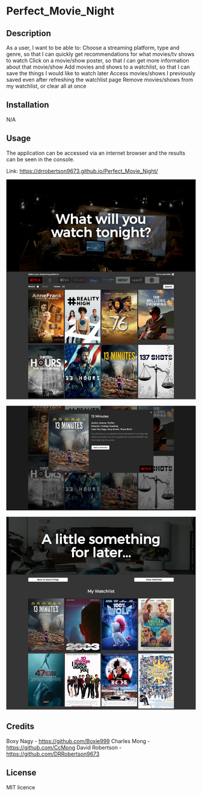 # Perfect_Movie_Night

## Description
As a user, I want to be able to:
Choose a streaming platform, type and genre, so that I can quickly get recommendations for what movies/tv shows to watch
Click on a movie/show poster, so that I can get more information about that movie/show
Add movies and shows to a watchlist, so that I can save the things I would like to watch later
Access movies/shows I previously saved even after refreshing the watchlist page
Remove movies/shows from my watchlist, or clear all at once

## Installation

N/A

## Usage

The application can be accessed via an internet browser and the results can be seen in the console.

Link: https://drrobertson9673.github.io/Perfect_Movie_Night/

![screenshot of the application](/images/screenshot.png)

![screenshot of the application after clicking a movie/series](/images/screenshotModal.png)

![screenshot of the application after clicking a movie/series](/images/screenshotWatchlist.png)

## Credits

Boxy Nagy - https://github.com/Boxie999
Charles Mong - https://github.com/CcMong
David Robertson - https://github.com/DRRobertson9673

## License

MIT licence